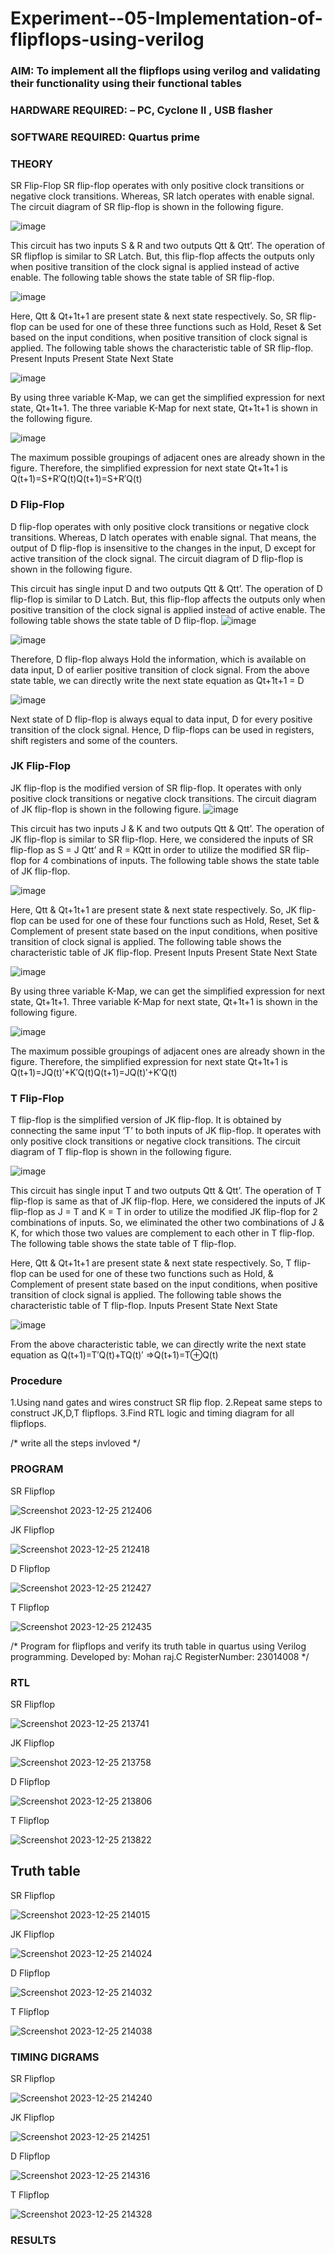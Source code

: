 # Experiment--05-Implementation-of-flipflops-using-verilog
### AIM: To implement all the flipflops using verilog and validating their functionality using their functional tables
### HARDWARE REQUIRED:  – PC, Cyclone II , USB flasher
### SOFTWARE REQUIRED:   Quartus prime
### THEORY 
SR Flip-Flop
SR flip-flop operates with only positive clock transitions or negative clock transitions. Whereas, SR latch operates with enable signal. The circuit diagram of SR flip-flop is shown in the following figure.

![image](https://user-images.githubusercontent.com/36288975/167910294-bb550548-b1dc-4cba-9044-31d9037d476b.png)

 
This circuit has two inputs S & R and two outputs Qtt & Qtt’. The operation of SR flipflop is similar to SR Latch. But, this flip-flop affects the outputs only when positive transition of the clock signal is applied instead of active enable.
The following table shows the state table of SR flip-flop.


![image](https://user-images.githubusercontent.com/36288975/167910648-ced88e69-869c-42e2-9718-a285a3902446.png)


Here, Qtt & Qt+1t+1 are present state & next state respectively. So, SR flip-flop can be used for one of these three functions such as Hold, Reset & Set based on the input conditions, when positive transition of clock signal is applied. The following table shows the characteristic table of SR flip-flop.
Present Inputs	Present State	Next State


![image](https://user-images.githubusercontent.com/36288975/167908180-5fc9d589-1cb5-41f5-b2c8-927e04f5f387.png)

By using three variable K-Map, we can get the simplified expression for next state, Qt+1t+1. The three variable K-Map for next state, Qt+1t+1 is shown in the following figure.

![image](https://user-images.githubusercontent.com/36288975/167908214-25b30a54-db20-4bcb-9385-5f93a1982a09.png)

 
The maximum possible groupings of adjacent ones are already shown in the figure. Therefore, the simplified expression for next state Qt+1t+1 is
Q(t+1)=S+R′Q(t)Q(t+1)=S+R′Q(t)


### D Flip-Flop
D flip-flop operates with only positive clock transitions or negative clock transitions. Whereas, D latch operates with enable signal. That means, the output of D flip-flop is insensitive to the changes in the input, D except for active transition of the clock signal. The circuit diagram of D flip-flop is shown in the following figure.
 
This circuit has single input D and two outputs Qtt & Qtt’. The operation of D flip-flop is similar to D Latch. But, this flip-flop affects the outputs only when positive transition of the clock signal is applied instead of active enable.
The following table shows the state table of D flip-flop.
![image](https://user-images.githubusercontent.com/36288975/167908342-e03f0cbb-5958-43bb-b74a-5e3ec2341675.png)

![image](https://user-images.githubusercontent.com/36288975/167910325-aeef0739-0a54-40e2-bebd-6f5fa0cad10e.png)



Therefore, D flip-flop always Hold the information, which is available on data input, D of earlier positive transition of clock signal. From the above state table, we can directly write the next state equation as
Qt+1t+1 = D



![image](https://user-images.githubusercontent.com/36288975/167908850-d39d07ba-7f9d-490a-b9f2-274e189fd047.png)

Next state of D flip-flop is always equal to data input, D for every positive transition of the clock signal. Hence, D flip-flops can be used in registers, shift registers and some of the counters.


### JK Flip-Flop
JK flip-flop is the modified version of SR flip-flop. It operates with only positive clock transitions or negative clock transitions. The circuit diagram of JK flip-flop is shown in the following figure.
![image](https://user-images.githubusercontent.com/36288975/167910378-d2d984a7-2815-4d17-8c41-ee4bdf59ec24.png) 

 
This circuit has two inputs J & K and two outputs Qtt & Qtt’. The operation of JK flip-flop is similar to SR flip-flop. Here, we considered the inputs of SR flip-flop as S = J Qtt’ and R = KQtt in order to utilize the modified SR flip-flop for 4 combinations of inputs.
The following table shows the state table of JK flip-flop.


![image](https://user-images.githubusercontent.com/36288975/167908575-59c35afb-50d3-46a2-888c-47478a3179d5.png)

Here, Qtt & Qt+1t+1 are present state & next state respectively. So, JK flip-flop can be used for one of these four functions such as Hold, Reset, Set & Complement of present state based on the input conditions, when positive transition of clock signal is applied. The following table shows the characteristic table of JK flip-flop.
Present Inputs	Present State	Next State

![image](https://user-images.githubusercontent.com/36288975/167908664-c854ffe9-0bd3-44c2-bfa6-e53928181c69.png)


By using three variable K-Map, we can get the simplified expression for next state, Qt+1t+1. Three variable K-Map for next state, Qt+1t+1 is shown in the following figure.
 
 
 ![image](https://user-images.githubusercontent.com/36288975/167908688-fa93c3e9-8323-4864-947d-c11d163d5a90.png)

The maximum possible groupings of adjacent ones are already shown in the figure. Therefore, the simplified expression for next state Qt+1t+1 is
Q(t+1)=JQ(t)′+K′Q(t)Q(t+1)=JQ(t)′+K′Q(t)



### T Flip-Flop
T flip-flop is the simplified version of JK flip-flop. It is obtained by connecting the same input ‘T’ to both inputs of JK flip-flop. It operates with only positive clock transitions or negative clock transitions. The circuit diagram of T flip-flop is shown in the following figure.

![image](https://user-images.githubusercontent.com/36288975/167911534-5f3c445d-bc68-46e2-9a9c-7efce5febc60.png)



This circuit has single input T and two outputs Qtt & Qtt’. The operation of T flip-flop is same as that of JK flip-flop. Here, we considered the inputs of JK flip-flop as J = T and K = T in order to utilize the modified JK flip-flop for 2 combinations of inputs. So, we eliminated the other two combinations of J & K, for which those two values are complement to each other in T flip-flop.
The following table shows the state table of T flip-flop.



Here, Qtt & Qt+1t+1 are present state & next state respectively. So, T flip-flop can be used for one of these two functions such as Hold, & Complement of present state based on the input conditions, when positive transition of clock signal is applied. The following table shows the characteristic table of T flip-flop.
Inputs	Present State	Next State


![image](https://user-images.githubusercontent.com/36288975/167909015-53aa9450-3f28-4202-887a-79d88228f8a0.png)

From the above characteristic table, we can directly write the next state equation as
Q(t+1)=T′Q(t)+TQ(t)′
⇒Q(t+1)=T⊕Q(t)

### Procedure

1.Using nand gates and wires construct SR flip flop.
2.Repeat same steps to construct JK,D,T flipflops.
3.Find RTL logic and timing diagram for all flipflops.

/* write all the steps invloved */

### PROGRAM 
SR Flipflop

![Screenshot 2023-12-25 212406](https://github.com/Mohanraj2006/Experiment--05-Implementation-of-flipflops-using-verilog/assets/152195759/f97e403c-1f1b-488a-a9ed-8e9eb943228e)

JK Flipflop

![Screenshot 2023-12-25 212418](https://github.com/Mohanraj2006/Experiment--05-Implementation-of-flipflops-using-verilog/assets/152195759/942ca250-71c8-4132-b4e8-6a616376ead7)


D  Flipflop

![Screenshot 2023-12-25 212427](https://github.com/Mohanraj2006/Experiment--05-Implementation-of-flipflops-using-verilog/assets/152195759/ed55c309-b126-4028-a165-15c2d3eabdea)

T  Flipflop

![Screenshot 2023-12-25 212435](https://github.com/Mohanraj2006/Experiment--05-Implementation-of-flipflops-using-verilog/assets/152195759/65c9c229-9dc0-43bd-9714-82a56e245cae)


/*
Program for flipflops  and verify its truth table in quartus using Verilog programming.
Developed by: Mohan raj.C
RegisterNumber: 23014008
*/

### RTL  
SR  Flipflop

![Screenshot 2023-12-25 213741](https://github.com/Mohanraj2006/Experiment--05-Implementation-of-flipflops-using-verilog/assets/152195759/74cf6b9f-de4d-494a-a9e1-f386e90a344a)

JK  Flipflop

![Screenshot 2023-12-25 213758](https://github.com/Mohanraj2006/Experiment--05-Implementation-of-flipflops-using-verilog/assets/152195759/bac6c008-2dd8-4eb6-ac61-77f144165b74)

D   Flipflop

![Screenshot 2023-12-25 213806](https://github.com/Mohanraj2006/Experiment--05-Implementation-of-flipflops-using-verilog/assets/152195759/b32b0be7-7e9d-44df-81b3-362417a7e3bc)

T   Flipflop

![Screenshot 2023-12-25 213822](https://github.com/Mohanraj2006/Experiment--05-Implementation-of-flipflops-using-verilog/assets/152195759/9f8cb3cf-427e-4a28-9e01-a01a4c565588)

## Truth table
SR  Flipflop

![Screenshot 2023-12-25 214015](https://github.com/Mohanraj2006/Experiment--05-Implementation-of-flipflops-using-verilog/assets/152195759/eede7f1a-9f4e-4f1c-a15d-b5a1c61c93cc)

JK  Flipflop

![Screenshot 2023-12-25 214024](https://github.com/Mohanraj2006/Experiment--05-Implementation-of-flipflops-using-verilog/assets/152195759/d2d44992-a8da-482a-bba7-a1d4e6a3ecc9)


D  Flipflop

![Screenshot 2023-12-25 214032](https://github.com/Mohanraj2006/Experiment--05-Implementation-of-flipflops-using-verilog/assets/152195759/f2247c25-81ad-4d07-a754-230e9ac2a151)

T  Flipflop

![Screenshot 2023-12-25 214038](https://github.com/Mohanraj2006/Experiment--05-Implementation-of-flipflops-using-verilog/assets/152195759/6f37810c-7836-4a87-9b38-d1d5b62a467e)


### TIMING DIGRAMS  
SR Flipflop

![Screenshot 2023-12-25 214240](https://github.com/Mohanraj2006/Experiment--05-Implementation-of-flipflops-using-verilog/assets/152195759/aeab8a22-04a6-48e2-9c50-a742262d2e60)

JK  Flipflop

![Screenshot 2023-12-25 214251](https://github.com/Mohanraj2006/Experiment--05-Implementation-of-flipflops-using-verilog/assets/152195759/ef8605a4-02d1-4333-9796-9215f900292d)


D  Flipflop

![Screenshot 2023-12-25 214316](https://github.com/Mohanraj2006/Experiment--05-Implementation-of-flipflops-using-verilog/assets/152195759/42ea2550-f76a-46f2-98cd-7ede9f8e424a)


T  Flipflop

![Screenshot 2023-12-25 214328](https://github.com/Mohanraj2006/Experiment--05-Implementation-of-flipflops-using-verilog/assets/152195759/9870bbc8-e726-4d47-872c-4c01c32e1a36)








### RESULTS 
